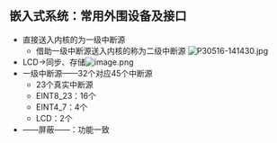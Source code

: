 ## 嵌入式系统：常用外围设备及接口
- 直接送入内核的为一级中断源
	- 借助一级中断源送入内核的称为二级中断源
![P30516-141430.jpg](https://jiunian-pic-1310185536.cos.ap-nanjing.myqcloud.com/picgo%2FP30516-141430.jpg)
- LCD->同步、存储![image.png](https://jiunian-pic-1310185536.cos.ap-nanjing.myqcloud.com/picgo%2F20230516141913.png)
- 一级中断源——32个对应45个中断源
	- 23个真实中断源
	- EINT8_23：16个
	- EINT4_7：4个
	- LCD：2个
- ——屏蔽——：功能一致